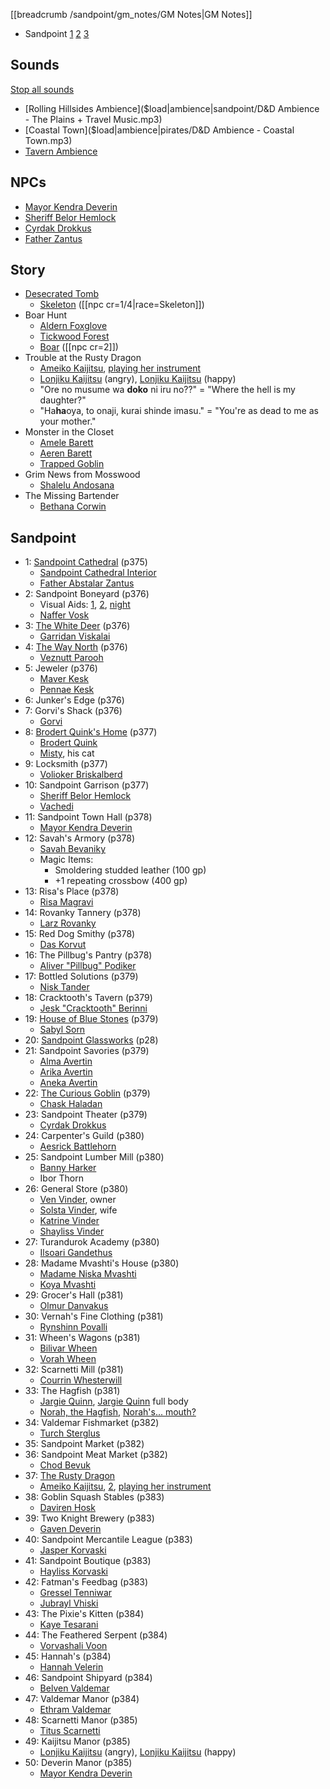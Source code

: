 [[breadcrumb /sandpoint/gm_notes/GM Notes|GM Notes]]

<script type="module">
    import {init_links, init_visual_aid} from "/static/js/common/visual_aid_backend.js";
    init_links();
    init_visual_aid();
</script>

* Sandpoint [1](^sandpoint/sandpoint1.jpg) [2](^sandpoint/sandpoint2.jpg) [3](^sandpoint/sandpoint3.jpg) 

## Sounds

[Stop all sounds]($stop|all|none)

* [Rolling Hillsides Ambience]($load|ambience|sandpoint/D&D Ambience - The Plains + Travel Music.mp3)
* [Coastal Town]($load|ambience|pirates/D&D Ambience - Coastal Town.mp3)
* [Tavern Ambience]($load|youtube|https://www.youtube.com/watch?v=rv3Nl-Od9YU)

## NPCs

* [Mayor Kendra Deverin](^sandpoint/kendra_deverin.jpg)
* [Sheriff Belor Hemlock](^sandpoint/sheriff_hemlock.jpg)
* [Cyrdak Drokkus](^sandpoint/cyrdak_drokkus.jpg)
* [Father Zantus](^sandpoint/father_zantus.jpg)

## Story

* [Desecrated Tomb](^sandpoint/desecrated_tomb.jpg)
  * [Skeleton](^dragon_heist/skeleton.jpeg) ([[npc cr=1/4|race=Skeleton]])
* Boar Hunt
  * [Aldern Foxglove](^sandpoint/aldern_foxglove.jpg)
  * [Tickwood Forest](^sandpoint/tickwood_forest.jpg)
  * [Boar](^sandpoint/boar.jpg) ([[npc cr=2]])
* Trouble at the Rusty Dragon
  * [Ameiko Kaijitsu](^sandpoint/ameiko_kaijitsu_1.png), [playing her instrument](^sandpoint/ameiko_kaijitsu_2.jpg)
  * [Lonjiku Kaijitsu](^sandpoint/lonjiku_kaijitsu_1.png) (angry), [Lonjiku Kaijitsu](^sandpoint/lonjiku_kaijitsu_2.jpg) (happy)
  * "Ore no musume wa **doko** ni iru no??" = "Where the hell is my daughter?"
  * "Ha**ha**oya, to onaji, kurai shinde imasu." = "You're as dead to me as your mother."
* Monster in the Closet
  * [Amele Barett](^sandpoint/amele_barett.jpg)
  * [Aeren Barett](^sandpoint/aeren_barett.jpg)
  * [Trapped Goblin](^sandpoint/trapped_goblin.png)
* Grim News from Mosswood
  * [Shalelu Andosana](^sandpoint/shalelu_andosana.jpg)
* The Missing Bartender
  * [Bethana Corwin](^sandpoint/bethana_corwin.jpeg)

## Sandpoint

* 1: [Sandpoint Cathedral](^sandpoint/sandpoint_cathedral.png) (p375)
  * [Sandpoint Cathedral Interior](^sandpoint/sandpoint_cathedral_interior.jpg)
  * [Father Abstalar Zantus](^sandpoint/father_zantus.jpg)
* 2: Sandpoint Boneyard (p376)
  * Visual Aids: [1](^sandpoint/sandpoint_boneyard_1.jpg), [2](^sandpoint/sandpoint_boneyard_2.jpg), [night](^sandpoint/sandpoint_boneyard_night.jpg)
  * [Naffer Vosk](^sandpoint/naffer_vosk.jpg)
* 3: [The White Deer](^sandpoint/white_deer_tavern.jpg) (p376)
  * [Garridan Viskalai](^sandpoint/garridan_viskalai.jpg)
* 4: [The Way North](^sandpoint/the_way_north.jpg) (p376)
  * [Veznutt Parooh](^sandpoint/veznutt_parooh.jpg)
* 5: Jeweler (p376)
  * [Maver Kesk](^sandpoint/maver_kesk.jpg)
  * [Pennae Kesk](^sandpoint/pennae_kesk.jpg)
* 6: Junker's Edge (p376)
* 7: Gorvi's Shack (p376)
  * [Gorvi](^sandpoint/gorvi.jpg)
* 8: [Brodert Quink's Home](^sandpoint/brodert_quinks_home.jpg) (p377)
  * [Brodert Quink](^sandpoint/brodert_quink.jpg)
  * [Misty](^sandpoint/misty.jpg), his cat
* 9: Locksmith (p377)
  * [Volioker Briskalberd](^sandpoint/volioker_briskalberd.jpg)
* 10: Sandpoint Garrison (p377)
  * [Sheriff Belor Hemlock](^sandpoint/sheriff_hemlock.jpg)
  * [Vachedi](^sandpoint/vachedi.jpg)
* 11: Sandpoint Town Hall (p378)
  * [Mayor Kendra Deverin](^sandpoint/kendra_deverin.jpg)
* 12: Savah's Armory (p378)
  * [Savah Bevaniky](^sandpoint/savah_bevaniky.jpg)
  * Magic Items:
      * Smoldering studded leather (100 gp)
      * +1 repeating crossbow (400 gp)
* 13: Risa's Place (p378)
  * [Risa Magravi](^sandpoint/risa_magravi.jpg)
* 14: Rovanky Tannery (p378)
  * [Larz Rovanky](^sandpoint/larz_rovanky.jpg)
* 15: Red Dog Smithy (p378)
  * [Das Korvut](^sandpoint/das_korvut.jpg)
* 16: The Pillbug's Pantry (p378)
  * [Aliver "Pillbug" Podiker](^sandpoint/aliver_podiker.png)
* 17: Bottled Solutions (p379)
  * [Nisk Tander](^sandpoint/nisk_tander.jpg)
* 18: Cracktooth's Tavern (p379)
  * [Jesk "Cracktooth" Berinni](^sandpoint/jesk_berinni.jpg)
* 19: [House of Blue Stones](^sandpoint/house_of_blue_stones_interior.jpg) (p379)
  * [Sabyl Sorn](^sandpoint/sabyl_sorn.jpg)
* 20: [Sandpoint Glassworks](^sandpoint/sandpoint_glassworks_interior.jpg) (p28)
* 21: Sandpoint Savories (p379)
  * [Alma Avertin](^sandpoint/alma_avertin.jpg)
  * [Arika Avertin](^sandpoint/arika_avertin.png)
  * [Aneka Avertin](^sandpoint/aneka_avertin.jpg)
* 22: [The Curious Goblin](^sandpoint/the_curious_goblin.jpg) (p379)
  * [Chask Haladan](^sandpoint/chask_haladan.jpg)
* 23: Sandpoint Theater (p379)
  * [Cyrdak Drokkus](^sandpoint/cyrdak_drokkus.jpg)
* 24: Carpenter's Guild (p380)
  * [Aesrick Battlehorn](^sandpoint/aesrick_battlehorn.jpg)
* 25: Sandpoint Lumber Mill (p380)
  * [Banny Harker](^sandpoint/banny_harker.jpg)
  * Ibor Thorn
* 26: General Store (p380)
  * [Ven Vinder](^sandpoint/ven_vinder.jpg), owner
  * [Solsta Vinder](^sandpoint/solsta_vinder.jpg), wife
  * [Katrine Vinder](^sandpoint/katrine_vinder.jpeg)
  * [Shayliss Vinder](^sandpoint/shayliss_vinder.jpg)
* 27: Turandurok Academy (p380)
  * [Ilsoari Gandethus](^sandpoint/ilsoari_gandethus.jpg)
* 28: Madame Mvashti's House (p380)
  * [Madame Niska Mvashti](^sandpoint/niska_mvashti.jpg)
  * [Koya Mvashti](^sandpoint/koya_mvashti.jpg)
* 29: Grocer's Hall (p381)
  * [Olmur Danvakus](^sandpoint/olmur_danvakus.jpg)
* 30: Vernah's Fine Clothing (p381)
  * [Rynshinn Povalli](^sandpoint/rynshinn_povalli.jpg)
* 31: Wheen's Wagons (p381)
  * [Bilivar Wheen](^sandpoint/bilivar_wheen.jpg)
  * [Vorah Wheen](^sandpoint/vorah_wheen.jpg)
* 32: Scarnetti Mill (p381)
  * [Courrin Whesterwill](^sandpoint/courrin_whesterwill.png)
* 33: The Hagfish (p381)
  * [Jargie Quinn](^sandpoint/jargie_quinn.jpg), [Jargie Quinn](^sandpoint/jargie_quinn_full_body.jpg) full body
  * [Norah, the Hagfish](^sandpoint/norah_the_hagfish.jpg), [Norah's... mouth?](^sandpoint/norahs_mouth.jpg)
* 34: Valdemar Fishmarket (p382)
  * [Turch Sterglus](^sandpoint/turch_sterglus.jpg)
* 35: Sandpoint Market (p382)
* 36: Sandpoint Meat Market (p382)
  * [Chod Bevuk](^sandpoint/chod_bevuk.jpg)
* 37: [The Rusty Dragon](^sandpoint/rusty_dragon_interior.jpg)
  * [Ameiko Kaijitsu](^sandpoint/ameiko_kaijitsu_1.png), [2](^sandpoint/ameiko_kaijitsu_3.jpg), [playing her instrument](^sandpoint/ameiko_kaijitsu_2.jpg)
* 38: Goblin Squash Stables (p383)
  * [Daviren Hosk](^sandpoint/daviren_hosk.jpg)
* 39: Two Knight Brewery (p383)
  * [Gaven Deverin](^sandpoint/gaven_deverin.jpg)
* 40: Sandpoint Mercantile League (p383)
  * [Jasper Korvaski](^sandpoint/jasper_korvaski.jpg)
* 41: Sandpoint Boutique (p383)
  * [Hayliss Korvaski](^sandpoint/hayliss_korvaski.jpg)
* 42: Fatman's Feedbag (p383)
  * [Gressel Tenniwar](^sandpoint/gressel_tenniwar.jpg)
  * [Jubrayl Vhiski](^sandpoint/jubrayl_vhiski.png)
* 43: The Pixie's Kitten (p384)
  * [Kaye Tesarani](^sandpoint/kaye_tesarani.png)
* 44: The Feathered Serpent (p384)
  * [Vorvashali Voon](^sandpoint/vorvashali_voon.jpg)
* 45: Hannah's (p384)
  * [Hannah Velerin](^sandpoint/hannah_velerin.jpg)
* 46: Sandpoint Shipyard (p384)
  * [Belven Valdemar](^sandpoint/belven_valdemar.jpg)
* 47: Valdemar Manor (p384)
  * [Ethram Valdemar](^sandpoint/ethram_valdemar.jpg)
* 48: Scarnetti Manor (p385)
  * [Titus Scarnetti](^sandpoint/titus_scarnetti.jpg)
* 49: Kaijitsu Manor (p385)
  * [Lonjiku Kaijitsu](^sandpoint/lonjiku_kaijitsu_1.png) (angry), [Lonjiku Kaijitsu](^sandpoint/lonjiku_kaijitsu_2.jpg) (happy)
* 50: Deverin Manor (p385)
  * [Mayor Kendra Deverin](^sandpoint/kendra_deverin.jpg)